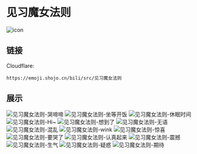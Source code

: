 # 见习魔女法则
![icon](https://emoji.shojo.cn/bili/src/见习魔女法则/icon.png)
## 链接
Cloudflare:
```
https://emoji.shojo.cn/bili/src/见习魔女法则
```
## 展示
![见习魔女法则-哭啼啼](https://emoji.shojo.cn/bili/src/见习魔女法则/见习魔女法则-哭啼啼.png)
![见习魔女法则-坐等开饭](https://emoji.shojo.cn/bili/src/见习魔女法则/见习魔女法则-坐等开饭.png)
![见习魔女法则-休眠时间](https://emoji.shojo.cn/bili/src/见习魔女法则/见习魔女法则-休眠时间.png)
![见习魔女法则-Hi~](https://emoji.shojo.cn/bili/src/见习魔女法则/见习魔女法则-Hi~.png)
![见习魔女法则-想到了](https://emoji.shojo.cn/bili/src/见习魔女法则/见习魔女法则-想到了.png)
![见习魔女法则-无语](https://emoji.shojo.cn/bili/src/见习魔女法则/见习魔女法则-无语.png)
![见习魔女法则-混乱](https://emoji.shojo.cn/bili/src/见习魔女法则/见习魔女法则-混乱.png)
![见习魔女法则-wink](https://emoji.shojo.cn/bili/src/见习魔女法则/见习魔女法则-wink.png)
![见习魔女法则-惊喜](https://emoji.shojo.cn/bili/src/见习魔女法则/见习魔女法则-惊喜.png)
![见习魔女法则-要哭了](https://emoji.shojo.cn/bili/src/见习魔女法则/见习魔女法则-要哭了.png)
![见习魔女法则-认真起来](https://emoji.shojo.cn/bili/src/见习魔女法则/见习魔女法则-认真起来.png)
![见习魔女法则-震撼](https://emoji.shojo.cn/bili/src/见习魔女法则/见习魔女法则-震撼.png)
![见习魔女法则-生气](https://emoji.shojo.cn/bili/src/见习魔女法则/见习魔女法则-生气.png)
![见习魔女法则-疑惑](https://emoji.shojo.cn/bili/src/见习魔女法则/见习魔女法则-疑惑.png)
![见习魔女法则-期待](https://emoji.shojo.cn/bili/src/见习魔女法则/见习魔女法则-期待.png)
